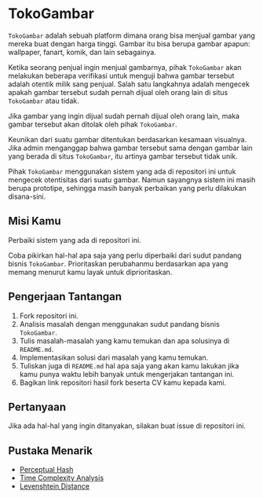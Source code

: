 # TokoGambar

`TokoGambar` adalah sebuah platform dimana orang bisa menjual gambar yang mereka buat dengan harga tinggi. Gambar itu bisa berupa gambar apapun: wallpaper, fanart, komik, dan lain sebagainya.

Ketika seorang penjual ingin menjual gambarnya, pihak `TokoGambar` akan melakukan beberapa verifikasi untuk menguji bahwa gambar tersebut adalah otentik milik sang penjual. Salah satu langkahnya adalah mengecek apakah gambar tersebut sudah pernah dijual oleh orang lain di situs `TokoGambar` atau tidak.

Jika gambar yang ingin dijual sudah pernah dijual oleh orang lain, maka gambar tersebut akan ditolak oleh pihak `TokoGambar`.

Keunikan dari suatu gambar ditentukan berdasarkan kesamaan visualnya. Jika admin menganggap bahwa gambar tersebut sama dengan gambar lain yang berada di situs `TokoGambar`, itu artinya gambar tersebut tidak unik.

Pihak `TokoGambar` menggunakan sistem yang ada di repositori ini untuk mengecek otentisitas dari suatu gambar. Namun sayangnya sistem ini masih berupa prototipe, sehingga masih banyak perbaikan yang perlu dilakukan disana-sini.

## Misi Kamu

Perbaiki sistem yang ada di repositori ini.

Coba pikirkan hal-hal apa saja yang perlu diperbaiki dari sudut pandang bisnis `TokoGambar`. Prioritaskan perubahanmu berdasarkan apa yang memang menurut kamu layak untuk diprioritaskan.

## Pengerjaan Tantangan

1. Fork repositori ini.
2. Analisis masalah dengan menggunakan sudut pandang bisnis `TokoGambar`.
3. Tulis masalah-masalah yang kamu temukan dan apa solusinya di `README.md`.
4. Implementasikan solusi dari masalah yang kamu temukan.
5. Tuliskan juga di `README.md` hal apa saja yang akan kamu lakukan jika kamu punya waktu lebih banyak untuk mengerjakan tantangan ini.
6. Bagikan link repositori hasil fork beserta CV kamu kepada kami.

## Pertanyaan

Jika ada hal-hal yang ingin ditanyakan, silakan buat issue di repositori ini.

## Pustaka Menarik

- [Perceptual Hash](http://www.hackerfactor.com/blog/index.php?/archives/432-Looks-Like-It.html)
- [Time Complexity Analysis](https://www.youtube.com/watch?v=fZc3ijGM0aM)
- [Levenshtein Distance](https://en.wikipedia.org/wiki/Levenshtein_distance)